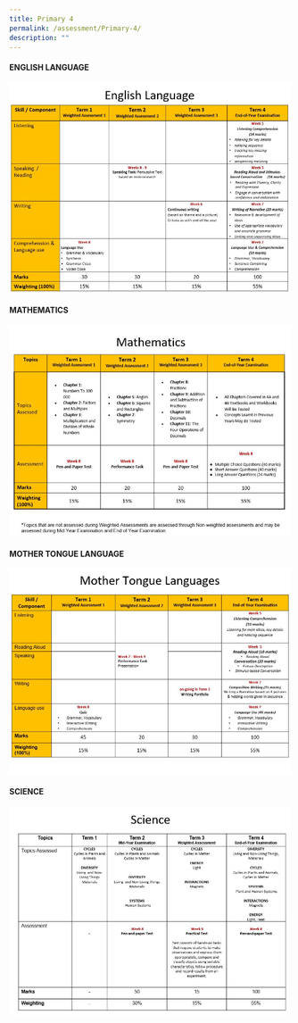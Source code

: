 ```yaml
---
title: Primary 4
permalink: /assessment/Primary-4/
description: ""
---
```

#### **ENGLISH LANGUAGE**

![](/images/Fuhua%20Experience/Teaching%20and%20Learning%20@%20Fuhua/Assessment/Primary%204/English.jpg)

#### **MATHEMATICS**

![](/images/Fuhua%20Experience/Teaching%20and%20Learning%20@%20Fuhua/Assessment/Primary%204/Math.jpg)

#### **MOTHER TONGUE LANGUAGE**

![](/images/Fuhua%20Experience/Teaching%20and%20Learning%20@%20Fuhua/Assessment/Primary%204/Mother%20Tongue%20Languages.jpg)

#### **SCIENCE**

![](/images/Fuhua%20Experience/Teaching%20and%20Learning%20@%20Fuhua/Assessment/Primary%204/A4.jpg)
